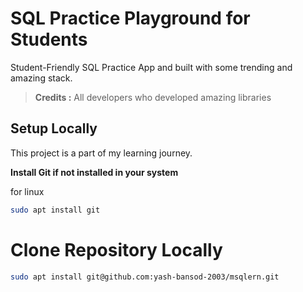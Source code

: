 # SQL Practice Playground for Students


Student-Friendly SQL Practice App and built with some trending and amazing stack.

> **Credits :**
> All developers who developed amazing libraries 

## Setup Locally

This project is a part of my learning journey.

**Install Git if not installed in your system**

for linux

```sh
sudo apt install git
```

# Clone Repository Locally

```bash
sudo apt install git@github.com:yash-bansod-2003/msqlern.git
```

